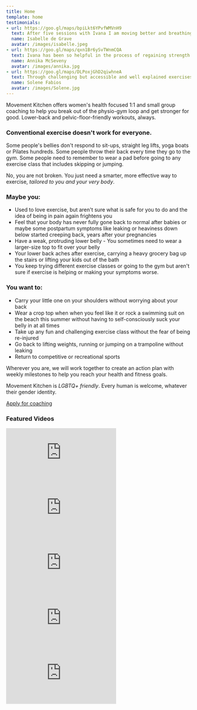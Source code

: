```yaml
---
title: Home
template: home
testimonials:
- url: https://goo.gl/maps/bpiLkt6YPvfWMVnH9
  text: After five sessions with Ivana I am moving better and breathing better. I feel better! I can feel my body's limits and its tensions. This means when I take a yoga or pilates class I know how to avoid pushing my body too far towards injury and strain. I have a deeper understanding of and respect for my body.
  name: Isabelle de Grave 
  avatar: /images/isabelle.jpeg
- url: https://goo.gl/maps/qxn1Br6ySvTWnmCQA
  text: Ivana has been so helpful in the process of regaining strength in the muscles my brain had forgotten and abandoned through years of habitual movements, and releasing those which were overworked. I am now much more aware of my body, the position and movement of my pelvis, and how much difference a small adjustment can make to how I feel. 
  name: Annika McSeveny
  avatar: /images/annika.jpg
- url: https://goo.gl/maps/DLPoxjGhD2qiwhneA
  text: Through challenging but accessible and well explained exercises I was able to understand different mechanics and healing in a new way. As much as a physical practice our time together was also incredibly educational and I have multiple take-aways I can apply in my life as I move forward. 
  name: Solene Fabios
  avatar: /images/Solene.jpg
---
```

Movement Kitchen offers women's health focused 1:1 and small group coaching to help you break out of the physio-gym loop and get stronger for good. Lower-back and pelvic-floor-friendly workouts, always.

### Conventional exercise doesn't work for everyone. 

Some people's bellies don't respond to sit-ups, straight leg lifts, yoga boats or Pilates hundreds. Some people throw their back every time they go to the gym. Some people need to remember to wear a pad before going to any exercise class that includes skipping or jumping. 

No, you are not broken. You just need a smarter, more effective way to exercise, *tailored to you and your very body*.

### Maybe you:  

- Used to love exercise, but aren't sure what is safe for you to do and the idea of being in pain again frightens you
- Feel that your body has never fully gone back to normal after babies or maybe some postpartum symptoms like leaking or heaviness down below started creeping back, years after your pregnancies
- Have a weak, protruding lower belly - You sometimes need to wear a larger-size top to fit over your belly
- Your lower back aches after exercise, carrying a heavy grocery bag up the stairs or lifting your kids out of the bath
- You keep trying different exercise classes or going to the gym but aren't sure if exercise is helping or making your symptoms worse.

### You want to: 

- Carry your little one on your shoulders without worrying about your back
- Wear a crop top when when you feel like it or rock a swimming suit on the beach this summer without having to self-consciously suck your belly in at all times
- Take up any fun and challenging exercise class without the fear of being re-injured
- Go back to lifting weights, running or jumping on a trampoline without leaking
- Return to competitive or recreational sports

Wherever you are, we will work together to create an action plan with weekly milestones to help you reach your health and fitness goals. 

Movement Kitchen is *LGBTQ+ friendly*. Every human is welcome, whatever their gender identity. 

<a class="big" href="https://forms.gle/iKvN7bYCmohmQ8Wy8">Apply for coaching</a>

### Featured Videos

<!-- markdownlint-capture -->
<!-- markdownlint-disable -->

<div class="vertical-video-container">
  <iframe src="https://www.youtube-nocookie.com/embed/e4IxFIb0Qy8" title="Lower Belly Doesn't Respond to Training - We Might Need to Reconnect it to The Brain First" frameborder="0" allow="accelerometer; autoplay; clipboard-write; encrypted-media; gyroscope; picture-in-picture" allowfullscreen></iframe>
</div>

<div class="vertical-video-container">
  <iframe src="https://www.youtube-nocookie.com/embed/DUDWQaMhrw0" title="How to Protect Your Lower Back When Bending Forward" frameborder="0" allow="accelerometer; autoplay; clipboard-write; encrypted-media; gyroscope; picture-in-picture" allowfullscreen></iframe>
</div>

<div class="vertical-video-container">
  <iframe src="https://www.youtube-nocookie.com/embed/5FBw6h2VsXY" title="Do Crunches Hurt Your Lower Back? Try These Instead" frameborder="0" allow="accelerometer; autoplay; clipboard-write; encrypted-media; gyroscope; picture-in-picture" allowfullscreen></iframe>
</div>

<div class="vertical-video-container">
  <iframe src="https://www.youtube-nocookie.com/embed/WbuUc79CAyw" title="1 Weight - Whole-Body🔥 (pelvic-health-friendly workout)" frameborder="0" allow="accelerometer; autoplay; clipboard-write; encrypted-media; gyroscope; picture-in-picture" allowfullscreen></iframe>
</div>

<div class="vertical-video-container">
  <iframe src="https://www.youtube-nocookie.com/embed/NHwnicgodVU" title="Lower Back Pain After Exercise? - Kickbacks Edition" frameborder="0" allow="accelerometer; autoplay; clipboard-write; encrypted-media; gyroscope; picture-in-picture" allowfullscreen></iframe>
</div>


<!-- markdownlint-restore -->